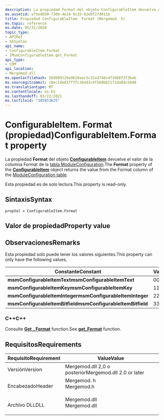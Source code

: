 ```yaml
---
description: La propiedad Format del objeto ConfigurableItem devuelve el valor de la columna Format de la tabla ModuleConfiguration.
ms.assetid: e75ed650-7309-4e24-9c35-82ebf27d011b
title: Propiedad ConfigurableItem. Format (Mergemod. h)
ms.topic: reference
ms.date: 05/31/2018
topic_type:
- APIRef
- kbSyntax
api_name:
- ConfigurableItem.Format
- IMsmConfigurableItem.get_Format
api_type:
- COM
api_location:
- Mergemod.dll
ms.openlocfilehash: 20db09126e9b10aac5c31a3748c4f1606f3f3bab
ms.sourcegitcommit: c8ec1ded1ffffc364d3c4f560bb2171da0dc5040
ms.translationtype: MT
ms.contentlocale: es-ES
ms.lasthandoff: 03/22/2021
ms.locfileid: "105653625"
---
```

# <a name="configurableitemformat-property"></a><span data-ttu-id="88a49-103">ConfigurableItem. Format (propiedad)</span><span class="sxs-lookup"><span data-stu-id="88a49-103">ConfigurableItem.Format property</span></span>

<span data-ttu-id="88a49-104">La propiedad **Format** del objeto [**ConfigurableItem**](configurableitem-object.md) devuelve el valor de la columna Format de la [tabla ModuleConfiguration](moduleconfiguration-table.md).</span><span class="sxs-lookup"><span data-stu-id="88a49-104">The **Format** property of the [**ConfigurableItem**](configurableitem-object.md) object returns the value from the Format column of the [ModuleConfiguration table](moduleconfiguration-table.md).</span></span>

<span data-ttu-id="88a49-105">Esta propiedad es de solo lectura.</span><span class="sxs-lookup"><span data-stu-id="88a49-105">This property is read-only.</span></span>

## <a name="syntax"></a><span data-ttu-id="88a49-106">Sintaxis</span><span class="sxs-lookup"><span data-stu-id="88a49-106">Syntax</span></span>


```JScript
propVal = ConfigurableItem.Format
```



## <a name="property-value"></a><span data-ttu-id="88a49-107">Valor de propiedad</span><span class="sxs-lookup"><span data-stu-id="88a49-107">Property value</span></span>

## <a name="remarks"></a><span data-ttu-id="88a49-108">Observaciones</span><span class="sxs-lookup"><span data-stu-id="88a49-108">Remarks</span></span>

<span data-ttu-id="88a49-109">Esta propiedad solo puede tener los valores siguientes.</span><span class="sxs-lookup"><span data-stu-id="88a49-109">This property can only have the following values.</span></span>



| <span data-ttu-id="88a49-110">Constante</span><span class="sxs-lookup"><span data-stu-id="88a49-110">Constant</span></span>                        | <span data-ttu-id="88a49-111">Value</span><span class="sxs-lookup"><span data-stu-id="88a49-111">Value</span></span> |
|---------------------------------|-------|
| <span data-ttu-id="88a49-112">**msmConfigurableItemText**</span><span class="sxs-lookup"><span data-stu-id="88a49-112">**msmConfigurableItemText**</span></span>     | <span data-ttu-id="88a49-113">0</span><span class="sxs-lookup"><span data-stu-id="88a49-113">0</span></span>     |
| <span data-ttu-id="88a49-114">**msmConfigurableItemKey**</span><span class="sxs-lookup"><span data-stu-id="88a49-114">**msmConfigurableItemKey**</span></span>      | <span data-ttu-id="88a49-115">1</span><span class="sxs-lookup"><span data-stu-id="88a49-115">1</span></span>     |
| <span data-ttu-id="88a49-116">**msmConfigurableItemInteger**</span><span class="sxs-lookup"><span data-stu-id="88a49-116">**msmConfigurableItemInteger**</span></span>  | <span data-ttu-id="88a49-117">2</span><span class="sxs-lookup"><span data-stu-id="88a49-117">2</span></span>     |
| <span data-ttu-id="88a49-118">**msmConfigurableItemBitfield**</span><span class="sxs-lookup"><span data-stu-id="88a49-118">**msmConfigurableItemBitfield**</span></span> | <span data-ttu-id="88a49-119">3</span><span class="sxs-lookup"><span data-stu-id="88a49-119">3</span></span>     |



 

### <a name="c"></a><span data-ttu-id="88a49-120">C++</span><span class="sxs-lookup"><span data-stu-id="88a49-120">C++</span></span>

<span data-ttu-id="88a49-121">Consulte [**Get \_ Format**](/windows/desktop/api/Mergemod/nf-mergemod-imsmconfigurableitem-get_format) function.</span><span class="sxs-lookup"><span data-stu-id="88a49-121">See [**get\_Format**](/windows/desktop/api/Mergemod/nf-mergemod-imsmconfigurableitem-get_format) function.</span></span>

## <a name="requirements"></a><span data-ttu-id="88a49-122">Requisitos</span><span class="sxs-lookup"><span data-stu-id="88a49-122">Requirements</span></span>



| <span data-ttu-id="88a49-123">Requisito</span><span class="sxs-lookup"><span data-stu-id="88a49-123">Requirement</span></span> | <span data-ttu-id="88a49-124">Value</span><span class="sxs-lookup"><span data-stu-id="88a49-124">Value</span></span> |
|--------------------|-----------------------------------------------------------------------------------------|
| <span data-ttu-id="88a49-125">Versión</span><span class="sxs-lookup"><span data-stu-id="88a49-125">Version</span></span><br/> | <span data-ttu-id="88a49-126">Mergemod.dll 2,0 o posterior</span><span class="sxs-lookup"><span data-stu-id="88a49-126">Mergemod.dll 2.0 or later</span></span><br/>                                                    |
| <span data-ttu-id="88a49-127">Encabezado</span><span class="sxs-lookup"><span data-stu-id="88a49-127">Header</span></span><br/>  | <dl> <span data-ttu-id="88a49-128"><dt>Mergemod. h</dt></span><span class="sxs-lookup"><span data-stu-id="88a49-128"><dt>Mergemod.h</dt></span></span> </dl>   |
| <span data-ttu-id="88a49-129">Archivo DLL</span><span class="sxs-lookup"><span data-stu-id="88a49-129">DLL</span></span><br/>     | <dl> <span data-ttu-id="88a49-130"><dt>Mergemod.dll</dt></span><span class="sxs-lookup"><span data-stu-id="88a49-130"><dt>Mergemod.dll</dt></span></span> </dl> |



 

 




